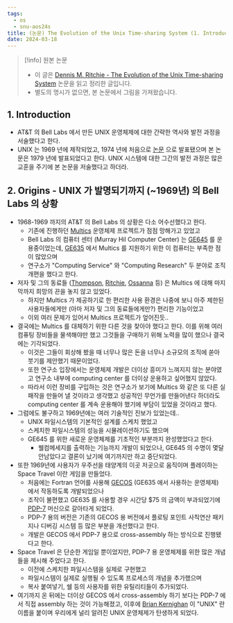 ```yaml
---
tags:
  - os
  - snu-aos24s
title: (논문) The Evolution of the Unix Time-sharing System (1. Introduction & 2. Origins)
date: 2024-03-18
---
```

> [!info] 원본 논문
> - 이 글은 [Dennis M. Ritchie - The Evolution of the Unix Time-sharing System](https://www.bell-labs.com/usr/dmr/www/hist.html) 논문을 읽고 정리한 글입니다.
> - 별도의 명시가 없으면, 본 논문에서 그림을 가져왔습니다.

## 1. Introduction

- AT&T 의 Bell Labs 에서 만든 UNIX 운영체제에 대한 간략한 역사와 발전 과정을 서술했다고 한다.
- UNIX 는 1969 년에 제작되었고, 1974 년에 처음으로 [논문](https://dl.acm.org/doi/10.1145/361011.361061) 으로 발표됐으며 본 논문은 1979 년에 발표되었다고 한다. UNIX 시스템에 대한 그간의 발전 과정은 많은 교훈을 주기에 본 논문을 저술했다고 하더라.

## 2. Origins - UNIX 가 발명되기까지 (~1969년) 의 Bell Labs 의 상황

- 1968-1969 까지의 AT&T 의 Bell Labs 의 상황은 다소 어수선했다고 한다.
	- 기존에 진행하던 [Multics](https://en.wikipedia.org/wiki/Multics) 운영체제 프로젝트가 점점 망해가고 있었고
	- Bell Labs 의 컴퓨터 센터 (Murray Hil Computer Center) 는 [GE645](https://en.wikipedia.org/wiki/Multics) 를 운용중이었는데, [GE635](https://en.wikipedia.org/wiki/GE-600_series) 에서 Multics 를 지원하기 위한 이 컴퓨터는 부족한 점이 많았으며
	- 연구소가 "Computing Service" 와 "Computing Research" 두 분야로 조직개편을 했다고 한다.
- 저자 및 그의 동료들 ([Thompson](https://en.wikipedia.org/wiki/Ken_Thompson), [Ritchie](https://en.wikipedia.org/wiki/Dennis_Ritchie), [Ossanna](https://en.wikipedia.org/wiki/Joe_Ossanna) 등) 은 Multics 에 대해 마지막까지 희망의 끈을 놓지 않고 있었다.
	- 하지만 Multics 가 제공하기로 한 편리한 사용 환경은 나중에 보니 아주 제한된 사용자들에게만 (아마 저자 및 그의 동료들에게만?) 편리한 기능이었고
	- 이외 여러 문제가 있어서 Multics 프로젝트가 엎어진듯..
- 결국에는 Multics 를 대체하기 위한 다른 것을 찾아야 했다고 한다. 이를 위해 여러 컴퓨팅 장비들을 물색해야만 했고 그것들을 구매하기 위해 노력을 많이 했으나 결국에는 기각되었다.
	- 이것은 그들이 회상해 봤을 때 너무나 많은 돈을 너무나 소규모의 조직에 쏟아 붓기를 제안했기 때문이었다.
	- 또한 연구소 입장에서는 운영체제 개발은 더이상 흥미가 느껴지지 않는 분야였고 연구소 내부에 computing center 를 더이상 운용하고 싶어했지 않았다.
	- 따라서 이런 장비를 구입하는 것은 연구소가 보기에 Multics 와 같은 또 다른 실패작을 만들어 낼 것이라고 생각했고 성공적인 무언가를 만들어낸다 하더라도 computing center 를 계속 운용해야 했기에 부담이 있었을 것이라고 했다.
- 그럼에도 불구하고 1969년에는 여러 기술적인 진보가 있었는데..
	- UNIX 파일시스템의 기본적인 설계를 스케치 했었고
	- 스케치한 파일시스템의 성능을 시뮬레이션하기도 했으며
	- GE645 를 위한 새로운 운영체제를 기초적인 부분까지 완성했었다고 한다.
		- 웰컴메세지를 출력하는 기능까지 개발이 되었으나, GE645 의 수명이 몇달 안남았다고 결론이 났기에 여기까지만 하고 중단되었다.
- 또한 1969년에 사용자가 우주선을 태양계의 이곳 저곳으로 움직이며 플레이하는 Space Travel 이란 게임을 만들었다.
	- 처음에는 Fortran 언어를 사용해 [GECOS](https://en.wikipedia.org/wiki/General_Comprehensive_Operating_System) (GE635 에서 사용하는 운영체제) 에서 작동하도록 개발되었으나
	- 조작이 불편했고 GE635 를 사용할 경우 시간당 $75 의 금액이 부과되었기에 [PDP-7](https://en.wikipedia.org/wiki/PDP-7) 머신으로 갈아타게 되었다.
	- PDP-7 용의 버전은 기존의 GECOS 용 버전에서 플로팅 포인트 사칙연산 패키지나 디버깅 시스템 등 많은 부분을 개선했다고 한다.
	- 개발은 GECOS 에서 PDP-7 용으로 cross-assembly 하는 방식으로 진행됐다고 한다.
- Space Travel 은 단순한 게임일 뿐이었지만, PDP-7 용 운영체제를 위한 많은 개념들을 제시해 주었다고 한다.
	- 이전에 스케치한 파일시스템을 실제로 구현했고
	- 파일시스템이 실제로 실행될 수 있도록 프로세스의 개념을 추가했으며
	- 복사 붙여넣기, 쉘 등의 사용자를 위한 유틸리티들이 추가되었다.
- 여기까지 온 뒤에는 더이상 GECOS 에서 cross-assembly 하기 보다는 PDP-7 에서 직접 assembly 하는 것이 가능해졌고, 이후에 [Brian Kernighan](https://en.wikipedia.org/wiki/Brian_Kernighan) 이 "UNIX" 란 이름을 붙이며 우리에게 널리 알려진 UNIX 운영체제가 탄생하게 되었다.